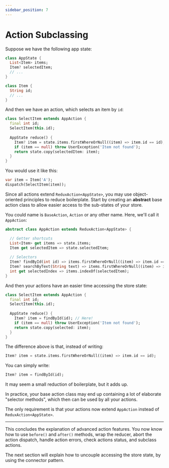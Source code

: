 ```yaml
---
sidebar_position: 7
---
```


# Action Subclassing

Suppose we have the following app state:

```dart
class AppState {  
  List<Item> items;    
  Item? selectedItem;
  // ...
}

class Item {
  String id;
  // ...
}
```

And then we have an action, which selects an item by `id`:

```dart
class SelectItem extends AppAction {
  final int id;
  SelectItem(this.id);
    
  AppState reduce() {
    Item? item = state.items.firstWhereOrNull((item) => item.id == id);
    if (item == null) throw UserException('Item not found');
    return state.copy(selectedItem: item);
  }    
}
```

You would use it like this:

```dart
var item = Item('A'); 
dispatch(SelectItem(item));
```

Since all actions extend `ReduxAction<AppState>`, you may use object-oriented principles to
reduce boilerplate. Start by creating an **abstract** base action class to allow easier access
to the sub-states of your store.

You could name is `BaseAction`, `Action` or any other name.
Here, we'll call it `AppAction`:

```dart
abstract class AppAction extends ReduxAction<AppState> {

  // Getter shortcuts   
  List<Item> get items => state.items;
  Item get selectedItem => state.selectedItem;
  
  // Selectors 
  Item? findById(int id) => items.firstWhereOrNull((item) => item.id == id);
  Item? searchByText(String text) => items.firstWhereOrNull((item) => item.text.contains(text));
  int get selectedIndex => items.indexOf(selectedItem);  
}
```

And then your actions have an easier time accessing the store state:

```dart
class SelectItem extends AppAction {
  final int id;
  SelectItem(this.id);
    
  AppState reduce() {
    Item? item = findById(id); // Here!
    if (item == null) throw UserException('Item not found');
    return state.copy(selected: item);
  }    
}
```

The difference above is that, instead of writing:

```dart
Item? item = state.items.firstWhereOrNull((item) => item.id == id); 
```

You can simply write:

```dart
Item? item = findById(id);
```

It may seem a small reduction of boilerplate, but it adds up.

In practice, your base action class may end up containing a lot of elaborate "selector methods",
which then can be used by all your actions.

The only requirement is that your actions now
extend `AppAction` instead of `ReduxAction<AppState>`.

<hr></hr>

This concludes the explanation of advanced action features.
You now know how to use `before()` and `after()` methods,
wrap the reducer, abort the action dispatch, handle action errors,
check actions status, and subclass actions.

The next section will explain how to uncouple accessing the store state, 
by using the connector pattern.
